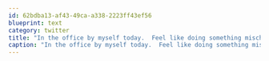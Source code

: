 ```yaml
---
id: 62bdba13-af43-49ca-a338-2223ff43ef56
blueprint: text
category: twitter
title: "In the office by myself today.  Feel like doing something mischievous with my office-mate's Apple products."
caption: "In the office by myself today.  Feel like doing something mischievous with my office-mate's Apple products."
---
```

